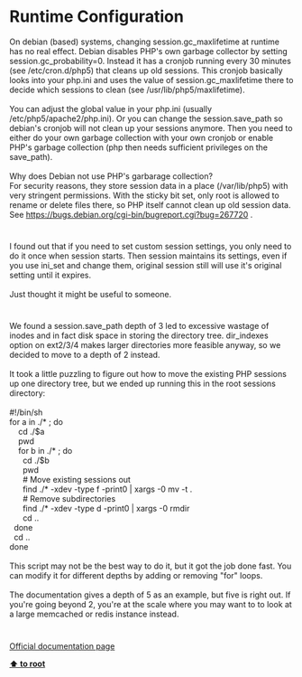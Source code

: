 # Runtime Configuration




<div class="phpcode"><span class="html">
On debian (based) systems, changing session.gc_maxlifetime at runtime has no real effect. Debian disables PHP&apos;s own garbage collector by setting session.gc_probability=0. Instead it has a cronjob running every 30 minutes (see /etc/cron.d/php5) that cleans up old sessions. This cronjob basically looks into your php.ini and uses the value of session.gc_maxlifetime there to decide which sessions to clean (see /usr/lib/php5/maxlifetime).<br><br>You can adjust the global value in your php.ini (usually /etc/php5/apache2/php.ini). Or you can change the session.save_path so debian&apos;s cronjob will not clean up your sessions anymore. Then you need to either do your own garbage collection with your own cronjob or enable PHP&apos;s garbage collection (php then needs sufficient privileges on the save_path).<br><br>Why does Debian not use PHP&apos;s garbarage collection?<br>For security reasons, they store session data in a place (/var/lib/php5) with very stringent permissions. With the sticky bit set, only root is allowed to rename or delete files there, so PHP itself cannot clean up old session data. See <a href="https://bugs.debian.org/cgi-bin/bugreport.cgi?bug=267720" rel="nofollow" target="_blank">https://bugs.debian.org/cgi-bin/bugreport.cgi?bug=267720</a> .</span>
</div>
  

#


<div class="phpcode"><span class="html">
I found out that if you need to set custom session settings, you only need to do it once when session starts. Then session maintains its settings, even if you use ini_set and change them, original session still will use it&apos;s original setting until it expires.<br><br>Just thought it might be useful to someone.</span>
</div>
  

#


<div class="phpcode"><span class="html">
We found a session.save_path depth of 3 led to excessive wastage of inodes and in fact disk space in storing the directory tree. dir_indexes option on ext2/3/4 makes larger directories more feasible anyway, so we decided to move to a depth of 2 instead.<br><br>It took a little puzzling to figure out how to move the existing PHP sessions up one directory tree, but we ended up running this in the root sessions directory:<br><br>#!/bin/sh<br>for a in ./* ; do<br>&#xA0; &#xA0; cd ./$a<br>&#xA0; &#xA0; pwd<br>&#xA0; &#xA0; for b in ./* ; do<br>&#xA0; &#xA0; &#xA0; cd ./$b<br>&#xA0; &#xA0; &#xA0; pwd<br>&#xA0; &#xA0; &#xA0; # Move existing sessions out<br>&#xA0; &#xA0; &#xA0; find ./* -xdev -type f -print0 | xargs -0 mv -t .<br>&#xA0; &#xA0; &#xA0; # Remove subdirectories<br>&#xA0; &#xA0; &#xA0; find ./* -xdev -type d -print0 | xargs -0 rmdir<br>&#xA0; &#xA0; &#xA0; cd ..<br>&#xA0; done<br>&#xA0; cd ..<br>done<br><br>This script may not be the best way to do it, but it got the job done fast. You can modify it for different depths by adding or removing &quot;for&quot; loops.<br><br>The documentation gives a depth of 5 as an example, but five is right out. If you&apos;re going beyond 2, you&apos;re at the scale where you may want to to look at a large memcached or redis instance instead.</span>
</div>
  

#

[Official documentation page](https://www.php.net/manual/en/session.configuration.php)

**[⬆ to root](/)**